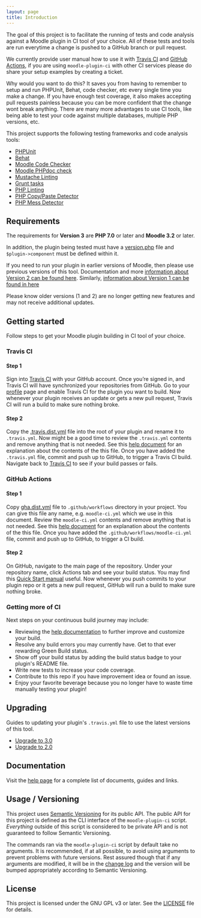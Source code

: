 ```yaml
---
layout: page
title: Introduction
---
```


The goal of this project is to facilitate the running of tests and code
analysis against a Moodle plugin in CI tool of your choice. All of these tests
and tools are run everytime a change is pushed to a GitHub branch or pull
request.

We currently provide user manual how to use it with [Travis
CI](https://travis-ci.com) and [GitHub
Actions](https://docs.github.com/en/actions), if you are using
`moodle-plugin-ci` with other CI services please do share your setup examples
by creating a ticket.

Why would you want to do this?  It saves you from having to remember to setup and run PHPUnit, Behat, code checker, etc
every single time you make a change.  If you have enough test coverage, it also makes accepting pull requests painless
because you can be more confident that the change wont break anything.  There are many more advantages to use CI
tools, like being able to test your code against multiple databases, multiple PHP versions, etc.

This project supports the following testing frameworks and code analysis tools:
* [PHPUnit](https://phpunit.de)
* [Behat](http://behat.org/)
* [Moodle Code Checker](https://github.com/moodlehq/moodle-local_codechecker)
* [Moodle PHPdoc check](https://github.com/moodlehq/moodle-local_moodlecheck)
* [Mustache Linting](https://docs.moodle.org/dev/Templates)
* [Grunt tasks](https://docs.moodle.org/dev/Grunt)
* [PHP Linting](https://github.com/JakubOnderka/PHP-Parallel-Lint)
* [PHP Copy/Paste Detector](https://github.com/sebastianbergmann/phpcpd)
* [PHP Mess Detector](http://phpmd.org)

## Requirements

The requirements for **Version 3** are **PHP 7.0** or later and **Moodle 3.2** or later.

In addition, the plugin being tested must have a [version.php](https://docs.moodle.org/dev/version.php) file
and `$plugin->component` must be defined within it.

If you need to run your plugin in earlier versions of Moodle, then please use previous versions of this tool.  Documentation
and more [information about Version 2 can be found here](https://github.com/moodlehq/moodle-plugin-ci/tree/2.5.0/docs/index.md). Similarly, [information about Version 1 can be found in here](https://github.com/moodlehq/moodle-plugin-ci/blob/1.5.8/README.md)

Please know older versions (1 and 2) are no longer getting new features and may not receive additional updates.

## Getting started

Follow steps to get your Moodle plugin building in CI tool of your choice.

### Travis CI

#### Step 1

Sign into [Travis CI](https://travis-ci.com) with your GitHub account. Once you’re signed in, and Travis CI will have
synchronized your repositories from GitHub.  Go to your [profile](https://travis-ci.com/profile) page and enable Travis CI
for the plugin you want to build.  Now whenever your plugin receives an update or gets a new pull request, Travis CI will
run a build to make sure nothing broke.

#### Step 2

Copy the [.travis.dist.yml](https://github.com/moodlehq/moodle-plugin-ci/blob/master/.travis.dist.yml) file into the
root of your plugin and rename it to `.travis.yml`. Now might be a good time to review the `.travis.yml` contents and
remove anything that is not needed.  See this [help document](TravisFileExplained.md) for an explanation about the
contents of the this file. Once you have added the `.travis.yml` file, commit and push up to GitHub, to trigger a
Travis CI build. Navigate back to [Travis CI](https://travis-ci.com) to see if your build passes or fails.

### GitHub Actions

#### Step 1

Copy [gha.dist.yml](https://github.com/moodlehq/moodle-plugin-ci/blob/master/gha.dist.yml) file to `.github/workflows` directory
in your project. You can give this file any name, e.g. `moodle-ci.yml` which we use in this document. Review the `moodle-ci.yml` contents and
remove anything that is not needed.  See this [help document](GHAFileExplained.md) for an explanation about the
contents of the this file. Once you have added the `.github/workflows/moodle-ci.yml` file, commit and push up to GitHub, to trigger a
CI build.

#### Step 2

On GitHub, navigate to the main page of the repository. Under your repository
name, click Actions tab and see your build status.  You may find this [Quick
Start manual](https://docs.github.com/en/actions/quickstart#viewing-your-workflow-results)
useful. Now whenever you push commits to your plugin repo or it gets a new
pull request, GitHub will run a build to make sure nothing broke.

### Getting more of CI

Next steps on your continuous build journey may include:

* Reviewing the [help documentation](Help.md) to further improve and customize your build.
* Resolve any build errors you may currently have. Get to that ever rewarding Green Build status.
* Show off your build status by adding the build status badge to your plugin's README file.
* Write new tests to increase your code coverage.
* Contribute to this repo if you have improvement idea or found an issue.
* Enjoy your favorite beverage because you no longer have to waste time manually testing your plugin!

## Upgrading

Guides to updating your plugin's `.travis.yml` file to use the latest versions of this tool.

* [Upgrade to 3.0](UPGRADE-3.0.md)
* [Upgrade to 2.0](UPGRADE-2.0.md)

## Documentation

Visit the [help page](Help.md) for a complete list of documents, guides and links.

## Usage / Versioning

This project uses [Semantic Versioning](http://semver.org/) for its public API.  The public API for this project
is defined as the CLI interface of the `moodle-plugin-ci` script.  _Everything_ outside of this script is considered
to be private API and is not guaranteed to follow Semantic Versioning.

The commands ran via the `moodle-plugin-ci` script by default take no arguments.  It is recommended, if at all possible,
to avoid using arguments to prevent problems with future versions.  Rest assured though that if any arguments are
modified, it will be in the [change log](CHANGELOG.md) and the version will be bumped appropriately according to
Semantic Versioning.

## License

This project is licensed under the GNU GPL v3 or later.  See the
[LICENSE](https://github.com/moodlehq/moodle-plugin-ci/blob/master/LICENSE) file for details.
